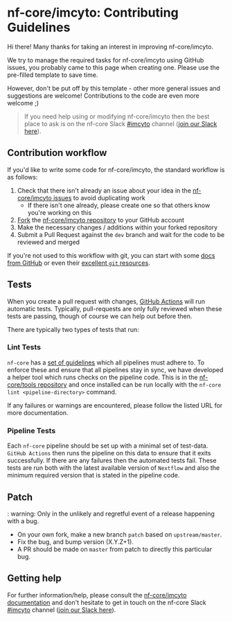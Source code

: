 # nf-core/imcyto: Contributing Guidelines

Hi there!
Many thanks for taking an interest in improving nf-core/imcyto.

We try to manage the required tasks for nf-core/imcyto using GitHub issues, you probably came to this page when creating one.
Please use the pre-filled template to save time.

However, don't be put off by this template - other more general issues and suggestions are welcome!
Contributions to the code are even more welcome ;)

> If you need help using or modifying nf-core/imcyto then the best place to ask is on the nf-core Slack [#imcyto](https://nfcore.slack.com/channels/imcyto) channel ([join our Slack here](https://nf-co.re/join/slack)).

## Contribution workflow

If you'd like to write some code for nf-core/imcyto, the standard workflow is as follows:

1. Check that there isn't already an issue about your idea in the [nf-core/imcyto issues](https://github.com/nf-core/imcyto/issues) to avoid duplicating work
    * If there isn't one already, please create one so that others know you're working on this
2. [Fork](https://help.github.com/en/github/getting-started-with-github/fork-a-repo) the [nf-core/imcyto repository](https://github.com/nf-core/imcyto) to your GitHub account
3. Make the necessary changes / additions within your forked repository
4. Submit a Pull Request against the `dev` branch and wait for the code to be reviewed and merged

If you're not used to this workflow with git, you can start with some [docs from GitHub](https://help.github.com/en/github/collaborating-with-issues-and-pull-requests) or even their [excellent `git` resources](https://try.github.io/).

## Tests

When you create a pull request with changes, [GitHub Actions](https://github.com/features/actions) will run automatic tests.
Typically, pull-requests are only fully reviewed when these tests are passing, though of course we can help out before then.

There are typically two types of tests that run:

### Lint Tests

`nf-core` has a [set of guidelines](https://nf-co.re/developers/guidelines) which all pipelines must adhere to.
To enforce these and ensure that all pipelines stay in sync, we have developed a helper tool which runs checks on the pipeline code. This is in the [nf-core/tools repository](https://github.com/nf-core/tools) and once installed can be run locally with the `nf-core lint <pipeline-directory>` command.

If any failures or warnings are encountered, please follow the listed URL for more documentation.

### Pipeline Tests

Each `nf-core` pipeline should be set up with a minimal set of test-data.
`GitHub Actions` then runs the pipeline on this data to ensure that it exits successfully.
If there are any failures then the automated tests fail.
These tests are run both with the latest available version of `Nextflow` and also the minimum required version that is stated in the pipeline code.

## Patch

: warning: Only in the unlikely and regretful event of a release happening with a bug.

* On your own fork, make a new branch `patch` based on `upstream/master`.
* Fix the bug, and bump version (X.Y.Z+1).
* A PR should be made on `master` from patch to directly this particular bug.

## Getting help

For further information/help, please consult the [nf-core/imcyto documentation](https://nf-co.re/imcyto/docs) and don't hesitate to get in touch on the nf-core Slack [#imcyto](https://nfcore.slack.com/channels/imcyto) channel ([join our Slack here](https://nf-co.re/join/slack)).
